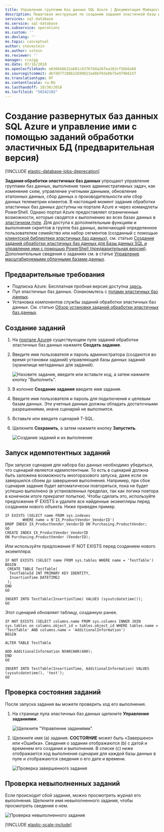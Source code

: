 ```yaml
---
title: Управление группами баз данных SQL Azure | Документация Майкрософт
description: Пошаговая инструкция по созданию задания эластичной базы данных и управлению им.
services: sql-database
ms.service: sql-database
ms.subservice: operations
ms.custom: ''
ms.devlang: ''
ms.topic: conceptual
author: stevestein
ms.author: sstein
ms.reviewer: ''
manager: craigg
ms.date: 07/16/2018
ms.openlocfilehash: e036bb8b32ab81c63767d4a26fea103cf56b6a66
ms.sourcegitcommit: dbfd977100b22699823ad8bf03e0b75e9796615f
ms.translationtype: HT
ms.contentlocale: ru-RU
ms.lasthandoff: 10/30/2018
ms.locfileid: "50242102"
---
```

# <a name="create-and-manage-scaled-out-azure-sql-databases-using-elastic-jobs-preview"></a>Создание развернутых баз данных SQL Azure и управление ими с помощью заданий обработки эластичных БД (предварительная версия)


[!INCLUDE [elastic-database-jobs-deprecation](../../includes/sql-database-elastic-jobs-deprecate.md)]


**Задания обработки эластичных баз данных** упрощают управление группами баз данных, выполнение таких административных задач, как изменение схем, управление учетными данными, обновление эталонных данных, сбор данных о производительности или сбор данных телеметрии клиентов. В настоящий момент задания обработки эластичных баз данных доступны на портале Azure и через командлеты PowerShell. Однако портал Azure предоставляет ограниченные возможности, которые сводятся к выполнению во всех базах данных в [эластичном пуле](sql-database-elastic-pool.md). Для доступа к дополнительным функциям и выполнения скриптов в группе баз данных, включающей определенное пользователем семейство или набор сегментов (созданный с помощью [клиентской библиотеки эластичных баз данных](sql-database-elastic-scale-introduction.md)), см. статью [Создание заданий обработки эластичных баз данных для Базы данных SQL и управление ими с помощью PowerShell (предварительная версия)](sql-database-elastic-jobs-powershell.md). Дополнительные сведения о заданиях см. в статье [Управление масштабируемыми облачными базами данных](sql-database-elastic-jobs-overview.md). 

## <a name="prerequisites"></a>Предварительные требования
* Подписка Azure. Бесплатная пробная версия доступна [здесь](https://azure.microsoft.com/pricing/free-trial/).
* Пул эластичных баз данных. Ознакомьтесь с [пулами эластичных баз данных](sql-database-elastic-pool.md).
* Установка компонентов службы заданий обработки эластичных баз данных. См. статью [Обзор установки заданий обработки эластичных баз данных](sql-database-elastic-jobs-service-installation.md).

## <a name="creating-jobs"></a>Создание заданий
1. На [портале Azure](https://portal.azure.com)в существующем пуле заданий обработки эластичных баз данных нажмите **Создать задание**.
2. Введите имя пользователя и пароль администратора (создаются во время установки заданий) управляющей базы данных заданий (хранилище метаданных для заданий).
   
    ![Назовите задание, введите или вставьте код, а затем нажмите кнопку "Выполнить".][1]
3. В колонке **Создание задания** введите имя задания.
4. Введите имя пользователя и пароль для подключения к целевым базам данных. Эти учетные данные должны обладать достаточными разрешениями, иначе сценарий не выполнится.
5. Вставьте или введите сценарий T-SQL.
6. Щелкните **Сохранить**, а затем нажмите кнопку **Запустить**.
   
    ![Создание заданий и их выполнение][5]

## <a name="run-idempotent-jobs"></a>Запуск идемпотентных заданий
При запуске сценария для набора баз данных необходимо убедиться, что сценарий является идемпотентным. То есть в сценарий должна быть заложена возможность многоразового запуска, даже если он завершился сбоем до завершения выполнения. Например, при сбое сценария задание будет автоматически повторяться, пока не будет успешно выполнено (в установленных пределах, так как логика повтора в конечном итоге прекратит попытки). Чтобы сделать это, используйте предложение IF EXISTS и удалите все найденные экземпляры перед созданием нового объекта. Ниже приведен пример.

    IF EXISTS (SELECT name FROM sys.indexes
            WHERE name = N'IX_ProductVendor_VendorID')
    DROP INDEX IX_ProductVendor_VendorID ON Purchasing.ProductVendor;
    GO
    CREATE INDEX IX_ProductVendor_VendorID
    ON Purchasing.ProductVendor (VendorID);

Или используйте предложение IF NOT EXISTS перед созданием нового экземпляра:

    IF NOT EXISTS (SELECT name FROM sys.tables WHERE name = 'TestTable')
    BEGIN
     CREATE TABLE TestTable(
      TestTableId INT PRIMARY KEY IDENTITY,
      InsertionTime DATETIME2
     );
    END
    GO

    INSERT INTO TestTable(InsertionTime) VALUES (sysutcdatetime());
    GO

Этот сценарий обновляет таблицу, созданную ранее.

    IF NOT EXISTS (SELECT columns.name FROM sys.columns INNER JOIN sys.tables on columns.object_id = tables.object_id WHERE tables.name = 'TestTable' AND columns.name = 'AdditionalInformation')
    BEGIN

    ALTER TABLE TestTable

    ADD AdditionalInformation NVARCHAR(400);
    END
    GO

    INSERT INTO TestTable(InsertionTime, AdditionalInformation) VALUES (sysutcdatetime(), 'test');
    GO


## <a name="checking-job-status"></a>Проверка состояния заданий
После запуска задания вы можете проверить ход его выполнения.

1. На странице пула эластичных баз данных щелкните **Управление заданиями**.
   
    ![Щелкните "Управление заданиями".][2]
2. Щелкните имя (a) задания. **СОСТОЯНИЕ** может быть «Завершено» или «Ошибка». Сведения о задании отображаются (b) с датой и временем его создания и выполнения. В списке (c) ниже отображается ход выполнения сценария для каждой базы данных в пуле и отображаются сведения о его дате и времени.
   
    ![Проверка завершенного задания][3]

## <a name="checking-failed-jobs"></a>Проверка невыполненных заданий
Если происходит сбой задания, можно просмотреть журнал его выполнения. Щелкните имя невыполненного задания, чтобы просмотреть сведения о нем.

![Проверка невыполненного задания][4]

[!INCLUDE [elastic-scale-include](../../includes/elastic-scale-include.md)]

<!--Image references-->
[1]: ./media/sql-database-elastic-jobs-create-and-manage/screen-1.png
[2]: ./media/sql-database-elastic-jobs-create-and-manage/click-manage-jobs.png
[3]: ./media/sql-database-elastic-jobs-create-and-manage/running-jobs.png
[4]: ./media/sql-database-elastic-jobs-create-and-manage/failed.png
[5]: ./media/sql-database-elastic-jobs-create-and-manage/screen-2.png



